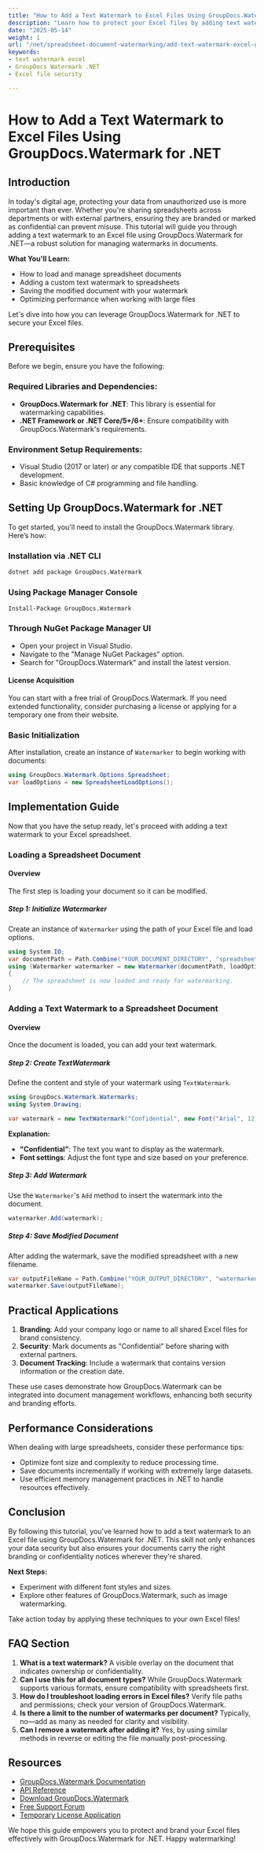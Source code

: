 ```yaml
---
title: "How to Add a Text Watermark to Excel Files Using GroupDocs.Watermark for .NET"
description: "Learn how to protect your Excel files by adding text watermarks with GroupDocs.Watermark for .NET. Ensure document security and branding effortlessly."
date: "2025-05-14"
weight: 1
url: "/net/spreadsheet-document-watermarking/add-text-watermark-excel-groupdocs-net/"
keywords:
- text watermark excel
- GroupDocs Watermark .NET
- Excel file security

---
```



# How to Add a Text Watermark to Excel Files Using GroupDocs.Watermark for .NET

## Introduction
In today's digital age, protecting your data from unauthorized use is more important than ever. Whether you're sharing spreadsheets across departments or with external partners, ensuring they are branded or marked as confidential can prevent misuse. This tutorial will guide you through adding a text watermark to an Excel file using GroupDocs.Watermark for .NET—a robust solution for managing watermarks in documents.

**What You'll Learn:**
- How to load and manage spreadsheet documents
- Adding a custom text watermark to spreadsheets
- Saving the modified document with your watermark
- Optimizing performance when working with large files

Let's dive into how you can leverage GroupDocs.Watermark for .NET to secure your Excel files.

## Prerequisites
Before we begin, ensure you have the following:

### Required Libraries and Dependencies:
- **GroupDocs.Watermark for .NET**: This library is essential for watermarking capabilities.
- **.NET Framework or .NET Core/5+/6+**: Ensure compatibility with GroupDocs.Watermark's requirements.

### Environment Setup Requirements:
- Visual Studio (2017 or later) or any compatible IDE that supports .NET development.
- Basic knowledge of C# programming and file handling.

## Setting Up GroupDocs.Watermark for .NET
To get started, you'll need to install the GroupDocs.Watermark library. Here’s how:

### Installation via .NET CLI
```bash
dotnet add package GroupDocs.Watermark
```

### Using Package Manager Console
```plaintext
Install-Package GroupDocs.Watermark
```

### Through NuGet Package Manager UI
- Open your project in Visual Studio.
- Navigate to the "Manage NuGet Packages" option.
- Search for "GroupDocs.Watermark" and install the latest version.

#### License Acquisition
You can start with a free trial of GroupDocs.Watermark. If you need extended functionality, consider purchasing a license or applying for a temporary one from their website.

### Basic Initialization
After installation, create an instance of `Watermarker` to begin working with documents:

```csharp
using GroupDocs.Watermark.Options.Spreadsheet;
var loadOptions = new SpreadsheetLoadOptions();
```

## Implementation Guide
Now that you have the setup ready, let's proceed with adding a text watermark to your Excel spreadsheet.

### Loading a Spreadsheet Document

#### Overview
The first step is loading your document so it can be modified.

##### Step 1: Initialize Watermarker
Create an instance of `Watermarker` using the path of your Excel file and load options.

```csharp
using System.IO;
var documentPath = Path.Combine("YOUR_DOCUMENT_DIRECTORY", "spreadsheet.xlsx");
using (Watermarker watermarker = new Watermarker(documentPath, loadOptions))
{
    // The spreadsheet is now loaded and ready for watermarking.
}
```

### Adding a Text Watermark to a Spreadsheet Document

#### Overview
Once the document is loaded, you can add your text watermark.

##### Step 2: Create TextWatermark
Define the content and style of your watermark using `TextWatermark`.

```csharp
using GroupDocs.Watermark.Watermarks;
using System.Drawing;

var watermark = new TextWatermark("Confidential", new Font("Arial", 12));
```

**Explanation:** 
- **"Confidential"**: The text you want to display as the watermark.
- **Font settings**: Adjust the font type and size based on your preference.

##### Step 3: Add Watermark
Use the `Watermarker`'s `Add` method to insert the watermark into the document.

```csharp
watermarker.Add(watermark);
```

##### Step 4: Save Modified Document
After adding the watermark, save the modified spreadsheet with a new filename.

```csharp
var outputFileName = Path.Combine("YOUR_OUTPUT_DIRECTORY", "watermarked_spreadsheet.xlsx");
watermarker.Save(outputFileName);
```

## Practical Applications
1. **Branding**: Add your company logo or name to all shared Excel files for brand consistency.
2. **Security**: Mark documents as "Confidential" before sharing with external partners.
3. **Document Tracking**: Include a watermark that contains version information or the creation date.

These use cases demonstrate how GroupDocs.Watermark can be integrated into document management workflows, enhancing both security and branding efforts.

## Performance Considerations
When dealing with large spreadsheets, consider these performance tips:
- Optimize font size and complexity to reduce processing time.
- Save documents incrementally if working with extremely large datasets.
- Use efficient memory management practices in .NET to handle resources effectively.

## Conclusion
By following this tutorial, you've learned how to add a text watermark to an Excel file using GroupDocs.Watermark for .NET. This skill not only enhances your data security but also ensures your documents carry the right branding or confidentiality notices wherever they're shared.

**Next Steps:**
- Experiment with different font styles and sizes.
- Explore other features of GroupDocs.Watermark, such as image watermarking.

Take action today by applying these techniques to your own Excel files!

## FAQ Section
1. **What is a text watermark?**
   A visible overlay on the document that indicates ownership or confidentiality.
2. **Can I use this for all document types?**
   While GroupDocs.Watermark supports various formats, ensure compatibility with spreadsheets first.
3. **How do I troubleshoot loading errors in Excel files?**
   Verify file paths and permissions; check your version of GroupDocs.Watermark.
4. **Is there a limit to the number of watermarks per document?**
   Typically, no—add as many as needed for clarity and visibility.
5. **Can I remove a watermark after adding it?**
   Yes, by using similar methods in reverse or editing the file manually post-processing.

## Resources
- [GroupDocs.Watermark Documentation](https://docs.groupdocs.com/watermark/net/)
- [API Reference](https://reference.groupdocs.com/watermark/net)
- [Download GroupDocs.Watermark](https://releases.groupdocs.com/watermark/net/)
- [Free Support Forum](https://forum.groupdocs.com/c/watermark/10)
- [Temporary License Application](https://purchase.groupdocs.com/temporary-license/)

We hope this guide empowers you to protect and brand your Excel files effectively with GroupDocs.Watermark for .NET. Happy watermarking!
